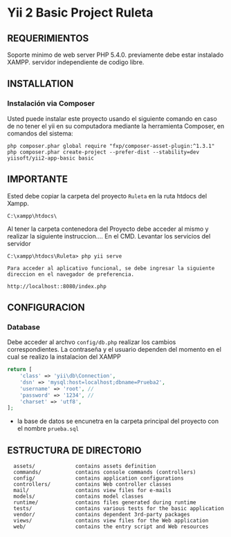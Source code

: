 Yii 2 Basic Project Ruleta
============================

REQUERIMIENTOS
------------

Soporte minimo de web server  PHP 5.4.0.
previamente debe estar instalado XAMPP. servidor independiente de codigo libre. 


INSTALLATION
------------

### Instalación via Composer



Usted puede instalar este proyecto usando el siguiente comando en caso de no tener el yii en su computadora mediante la herramienta Composer, en comandos del sistema:

~~~
php composer.phar global require "fxp/composer-asset-plugin:^1.3.1"
php composer.phar create-project --prefer-dist --stability=dev yiisoft/yii2-app-basic basic
~~~
IMPORTANTE 
------------
Ested debe copiar la carpeta del proyecto `Ruleta` en la ruta htdocs del Xampp.
~~~
C:\xampp\htdocs\
~~~
Al tener la carpeta contenedora del Proyecto debe acceder al mismo y realizar la siguiente instruccion.... En el CMD. Levantar los servicios del servidor 

~~~
C:\xampp\htdocs\Ruleta> php yii serve 
~~~
~~~
Para acceder al aplicativo funcional, se debe ingresar la siguiente direccion en el navegador de preferencia.

http://localhost::8080/index.php
~~~

CONFIGURACION
-------------

### Database

Debe acceder al archvo
 `config/db.php` 
realizar los cambios correspondientes. La contraseña y el usuario dependen del momento en el cual
se realizo la instalacion del XAMPP
```php
return [
    'class' => 'yii\db\Connection',
    'dsn' => 'mysql:host=localhost;dbname=Prueba2',
    'username' => 'root', // 
    'password' => '1234', //
    'charset' => 'utf8',
];
```
* la base de datos se encunetra en la carpeta principal del proyecto con el nombre  `prueba.sql`

ESTRUCTURA DE DIRECTORIO
-------------------

      assets/             contains assets definition
      commands/           contains console commands (controllers)
      config/             contains application configurations
      controllers/        contains Web controller classes
      mail/               contains view files for e-mails
      models/             contains model classes
      runtime/            contains files generated during runtime
      tests/              contains various tests for the basic application
      vendor/             contains dependent 3rd-party packages
      views/              contains view files for the Web application
      web/                contains the entry script and Web resources



